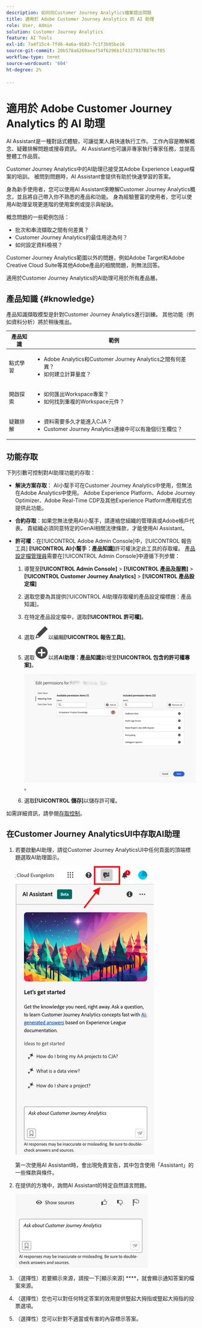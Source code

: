 ```yaml
---
description: 如何向Customer Journey Analytics檔案提出問題
title: 適用於 Adobe Customer Journey Analytics 的 AI 助理
role: User, Admin
solution: Customer Journey Analytics
feature: AI Tools
exl-id: 7a4f15c4-7fd6-4a6a-9b83-7c1f3b95be16
source-git-commit: 20b578a6269aeaf54f6296b1f4337937887ecf05
workflow-type: tm+mt
source-wordcount: '604'
ht-degree: 2%

---
```



# 適用於 Adobe Customer Journey Analytics 的 AI 助理

AI Assistant是一種對話式體驗，可讓從業人員快速執行工作。 工作內容是瞭解概念、疑難排解問題或搜尋資訊。 AI Assistant也可讓非專家執行專家任務，並提高整體工作品質。

Customer Journey Analytics中的AI助理已接受其Adobe Experience League檔案的培訓。 被問到問題時，AI Assistant會提供有助於快速學習的答案。

身為新手使用者，您可以使用AI Assistant來瞭解Customer Journey Analytics概念，並且將自己帶入你不熟悉的產品和功能。 身為經驗豐富的使用者，您可以使用AI助理呈現更進階的使用案例或提示與秘訣。

概念問題的一些範例包括：

* 批次和串流擷取之間有何差異？
* Customer Journey Analytics的最佳用途為何？
* 如何設定資料檢視？

Customer Journey Analytics範圍以外的問題，例如Adobe Target和Adobe Creative Cloud Suite等其他Adobe產品的相關問題，則無法回答。

適用於Customer Journey Analytics的AI助理可用於所有產品層。

## 產品知識 {#knowledge}

產品知識擷取模型是針對Customer Journey Analytics進行訓練。 其他功能（例如資料分析）將於稍後推出。

| 產品知識 | 範例 |
| --- | --- |
| 點式學習 | <ul><li>Adobe Analytics和Customer Journey Analytics之間有何差異？</li><li>如何建立計算量度？</li></ul> |
| 開啟探索 | <ul><li>如何匯出Workspace專案？</li><li>如何找到重複的Workspace元件？</li></ul> |
| 疑難排解 | <ul><li>資料需要多久才能進入CJA？</li><li>Customer Journey Analytics連線中可以有幾個衍生欄位？</li></ul> |

## 功能存取

下列引數可控制對AI助理功能的存取：

* **解決方案存取**： AI小幫手可在Customer Journey Analytics中使用，但無法在Adobe Analytics中使用。 Adobe Experience Platform、Adobe Journey Optimizer、Adobe Real-Time CDP及其他Experience Platform應用程式也提供此功能。

* **合約存取**：如果您無法使用AI小幫手，請連絡您組織的管理員或Adobe帳戶代表。 貴組織必須同意特定的GenAI相關法律條款，才能使用AI Assistant。

* **許可權**：在[!UICONTROL Adobe Admin Console]中，[!UICONTROL 報告工具] **[!UICONTROL AI小幫手：產品知識]**&#x200B;許可權決定此工具的存取權。 [產品設定檔管理員](https://helpx.adobe.com/tw/enterprise/using/manage-product-profiles.html)需要在[!UICONTROL Admin Console]中遵循下列步驟：
   1. 導覽至&#x200B;**[!UICONTROL Admin Console]** > **[!UICONTROL 產品及服務]** > **[!UICONTROL Customer Journey Analytics]** > **[!UICONTROL 產品設定檔]**
   1. 選取您要為其提供[!UICONTROL AI助理存取權的產品設定檔標題：產品知識]。
   1. 在特定產品設定檔中，選取&#x200B;**[!UICONTROL 許可權]**。
   1. 選取![編輯](/help/assets/icons/Edit.svg)以編輯&#x200B;**[!UICONTROL 報告工具]**。
   1. 選取![AddCircle](/help/assets/icons/AddCircle.svg)以將&#x200B;**AI助理：產品知識**&#x200B;新增至&#x200B;**[!UICONTROL 包含的許可權專案]**。

      ![新增許可權](assets/ai-assistant-permissions.png)。

   1. 選取&#x200B;**[!UICONTROL 儲存]**&#x200B;以儲存許可權。

如需詳細資訊，請參閱[存取控制](/help/technotes/access-control.md#access-control)。

## 在Customer Journey AnalyticsUI中存取AI助理

1. 若要啟動AI助理，請從Customer Journey AnalyticsUI中任何頁面的頂端標題選取AI助理圖示。

   ![AI助理圖示](assets/ai-asst1.png)

   第一次使用AI Assistant時，會出現免責宣告，其中包含使用「Assistant」的一些條款與條件。

1. 在提供的方塊中，詢問AI Assistant的特定自然語言問題。

   ![問題方塊](assets/ai-asst2.png)

1. （選擇性）若要顯示來源，請按一下[顯示來源] ****，就會顯示通知答案的檔案來源。

1. （選擇性）您也可以對任何特定答案的效用提供豎起大拇指或豎起大拇指的投票選項。

1. （選擇性）您可以針對不適當或有害的內容標示答案。
